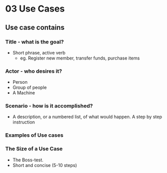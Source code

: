 # 03 Use Cases

## Use case contains
### Title - what is the goal? 

* Short phrase, active verb 
  * eg. Register new member, transfer funds, purchase items
  
### Actor - who desires it?

* Person
* Group of people
* A Machine

### Scenario - how is it accomplished?

   * A description, or a numbered list, of what would happen. A step by step instruction 


### Examples of Use cases


### The Size of a Use Case
* The Boss-test.
* Short and concise (5-10 steps)
